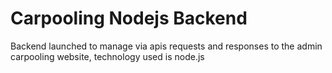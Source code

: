 # Carpooling Nodejs Backend 


Backend launched to manage via apis requests and responses to the admin carpooling website, technology used is node.js
